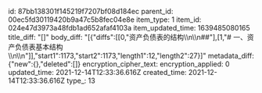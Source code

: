 id: 87bb138301f145219f7207bf08d184ec
parent_id: 00ec5fd30119420b9a47c5b8fec04e8e
item_type: 1
item_id: 024e47d3973a48fdb1ad652afaf4103a
item_updated_time: 1639485080165
title_diff: "[]"
body_diff: "[{\"diffs\":[[0,\"资产负债表的结构\\\n\\\n##\"],[1,\"# 一、资产负债表基本结构\\\n\\\n\"]],\"start1\":1173,\"start2\":1173,\"length1\":12,\"length2\":27}]"
metadata_diff: {"new":{},"deleted":[]}
encryption_cipher_text: 
encryption_applied: 0
updated_time: 2021-12-14T12:33:36.616Z
created_time: 2021-12-14T12:33:36.616Z
type_: 13